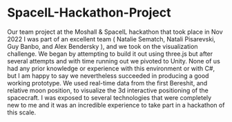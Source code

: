 # SpaceIL-Hackathon-Project
Our team project at the Moshall &amp; SpaceIL hackathon that took place in Nov 2022
I was part of an excellent team ( Natalie Sematch, Natali Pisarevski, Guy Banbo, and Alex Bendersky ), and we took on the visualization challenge.
We began by attempting to build it out using three.js but after several attempts and with time running out we pivoted to Unity.
None of us had any prior knowledge or experience with this environment or with C#, but I am happy to say we nevertheless succeeded in producing a good working prototype. We used real-time data from the first Bereshit, and relative moon position, to visualize the 3d interactive positioning of the spacecraft.
I was exposed to several technologies that were completely new to me and it was an incredible experience to take part in a hackathon of this scale.
